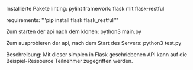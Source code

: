 Installierte Pakete
linting: pylint
framework: flask mit flask-restful

requirements:
'''pip install flask flask_restful'''

Zum starten der api nach dem klonen:
python3 main.py

Zum ausprobieren der api, nach dem Start des Servers:
python3 test.py

Beschreibung:
Mit dieser simplen in Flask geschriebenen API kann
auf die Beispiel-Ressource Teilnehmer zugegriffen werden.